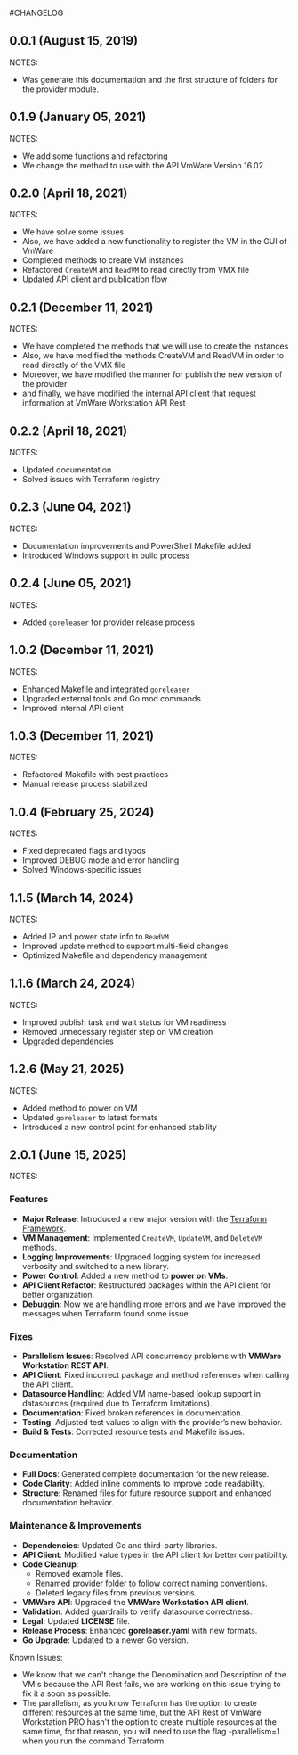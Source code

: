 #CHANGELOG

## 0.0.1 (August 15, 2019)

NOTES:

* Was generate this documentation and the first structure of folders for the provider module.

## 0.1.9 (January 05, 2021)

NOTES:

* We add some functions and refactoring
* We change the method to use with the API VmWare Version 16.02

## 0.2.0 (April 18, 2021)

NOTES:

* We have solve some issues  
* Also, we have added a new functionality to register the VM in the GUI of VmWare
* Completed methods to create VM instances  
* Refactored `CreateVM` and `ReadVM` to read directly from VMX file  
* Updated API client and publication flow

## 0.2.1 (December 11, 2021)

NOTES:

* We have completed the methods that we will use to create the instances
* Also, we have modified the methods CreateVM and ReadVM in order to read directly of the VMX file
* Moreover, we have modified the manner for publish the new version of the provider
* and finally, we have modified the internal API client that request information at VmWare Workstation API Rest

## 0.2.2 (April 18, 2021)

NOTES:

* Updated documentation  
* Solved issues with Terraform registry

## 0.2.3 (June 04, 2021)

NOTES:

* Documentation improvements and PowerShell Makefile added  
* Introduced Windows support in build process

## 0.2.4 (June 05, 2021)

NOTES:

* Added `goreleaser` for provider release process

## 1.0.2 (December 11, 2021)

NOTES:

* Enhanced Makefile and integrated `goreleaser`  
* Upgraded external tools and Go mod commands  
* Improved internal API client

## 1.0.3 (December 11, 2021)

NOTES:

* Refactored Makefile with best practices  
* Manual release process stabilized

## 1.0.4 (February 25, 2024)

NOTES:

* Fixed deprecated flags and typos  
* Improved DEBUG mode and error handling  
* Solved Windows-specific issues

## 1.1.5 (March 14, 2024)

NOTES:

* Added IP and power state info to `ReadVM`  
* Improved update method to support multi-field changes  
* Optimized Makefile and dependency management

## 1.1.6 (March 24, 2024)

NOTES:

* Improved publish task and wait status for VM readiness  
* Removed unnecessary register step on VM creation  
* Upgraded dependencies

## 1.2.6 (May 21, 2025)

NOTES:

* Added method to power on VM  
* Updated `goreleaser` to latest formats
* Introduced a new control point for enhanced stability

## 2.0.1 (June 15, 2025)

NOTES:

### **Features**  
- **Major Release**: Introduced a new major version with the [Terraform Framework][framework].  
- **VM Management**: Implemented `CreateVM`, `UpdateVM`, and `DeleteVM` methods.  
- **Logging Improvements**: Upgraded logging system for increased verbosity and switched to a new library.  
- **Power Control**: Added a new method to **power on VMs**.  
- **API Client Refactor**: Restructured packages within the API client for better organization.  
- **Debuggin**: Now we are handling more errors and we have improved the messages when Terraform found some issue.

[framework]: https://developer.hashicorp.com/terraform/plugin/framework

### **Fixes**  
- **Parallelism Issues**: Resolved API concurrency problems with **VMWare Workstation REST API**.  
- **API Client**: Fixed incorrect package and method references when calling the API client.  
- **Datasource Handling**: Added VM name-based lookup support in datasources (required due to Terraform limitations).  
- **Documentation**: Fixed broken references in documentation.  
- **Testing**: Adjusted test values to align with the provider’s new behavior.  
- **Build & Tests**: Corrected resource tests and Makefile issues.  

### **Documentation**  
- **Full Docs**: Generated complete documentation for the new release.  
- **Code Clarity**: Added inline comments to improve code readability.  
- **Structure**: Renamed files for future resource support and enhanced documentation behavior.  

### **Maintenance & Improvements**  
- **Dependencies**: Updated Go and third-party libraries.  
- **API Client**: Modified value types in the API client for better compatibility.  
- **Code Cleanup**:  
  - Removed example files.  
  - Renamed provider folder to follow correct naming conventions.  
  - Deleted legacy files from previous versions.  
- **VMWare API**: Upgraded the **VMWare Workstation API client**.  
- **Validation**: Added guardrails to verify datasource correctness.  
- **Legal**: Updated **LICENSE** file.  
- **Release Process**: Enhanced **goreleaser.yaml** with new formats.  
- **Go Upgrade**: Updated to a newer Go version.  

Known Issues:

* We know that we can't change the Denomination and Description of the VM's
  because the API Rest fails, we are working on this issue
  trying to fix it a soon as possible.
* The parallelism, as you know Terraform has the option to create different
  resources at the same time, but the API Rest of VmWare Workstation PRO
  hasn't the option to create multiple resources at the same time, for that
  reason, you will need to use the flag -parallelism=1 when you run the command Terraform.